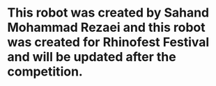 
#

<h1>

  
</h1>

<h1>
  
This robot was created by Sahand Mohammad Rezaei and this robot was created for Rhinofest Festival and will be updated after the competition.
  
</h1>

#
